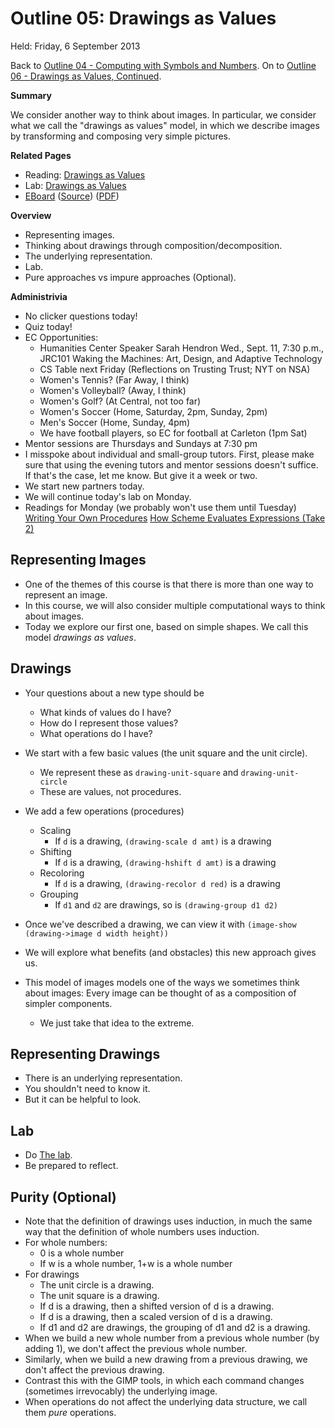 Outline 05: Drawings as Values
==============================

Held: Friday, 6 September 2013

Back to [Outline 04 - Computing with Symbols and Numbers](outline.04.html).
On to [Outline 06 - Drawings as Values, Continued](outline.06.html).

**Summary**

We consider another way to think about images.  In particular,
we consider what we call the "drawings as values" model,
in which we describe images by transforming and composing
very simple pictures.

**Related Pages**

* Reading: [Drawings as Values](../readings/drawings-reading.html)
* Lab: [Drawings as Values](../labs/drawings-values-lab.html)
* [EBoard](../eboards/05.html) 
  ([Source](../eboards/05.md))
  ([PDF](../eboards/05.pdf))

**Overview**

* Representing images.
* Thinking about drawings through composition/decomposition.
* The underlying representation.
* Lab.
* Pure approaches vs impure approaches (Optional).

**Administrivia**

* No clicker questions today!
* Quiz today!
* EC Opportunities:
    * Humanities Center Speaker Sarah Hendron
      Wed., Sept. 11, 7:30 p.m., JRC101
      Waking the Machines: Art, Design, and Adaptive Technology
    * CS Table next Friday (Reflections on Trusting Trust; NYT on NSA)
    * Women's Tennis?  (Far Away, I think)
    * Women's Volleyball? (Away, I think)
    * Women's Golf? (At Central, not too far)
    * Women's Soccer (Home, Saturday, 2pm, Sunday, 2pm)
    * Men's Soccer (Home, Sunday, 4pm)
    * We have football players, so EC for football at Carleton (1pm Sat)
* Mentor sessions are Thursdays and Sundays at 7:30 pm
* I misspoke about individual and small-group tutors.  First, please
  make sure that using the evening tutors and mentor sessions doesn't 
  suffice.  If that's the case, let me know.  But give it a week or two.
* We start new partners today.
* We will continue today's lab on Monday.
* Readings for Monday (we probably won't use them until Tuesday)
  [Writing Your Own Procedures](../readings/procedures-reading.html)
  [How Scheme Evaluates Expressions (Take 2)](../readings/scheme-eval-2.html)

Representing Images
-------------------

* One of the themes of this course is that there is more than one way 
  to represent an image.
* In this course, we will also consider multiple computational ways to
  think about images.
* Today we explore our first one, based on simple shapes.  We call this
  model _drawings as values_.

Drawings
--------

* Your questions about a new type should be
    * What kinds of values do I have?
    * How do I represent those values?
    * What operations do I have?

* We start with a few basic values (the unit square and the unit circle).
    * We represent these as `drawing-unit-square` and
      `drawing-unit-circle`
    * These are values, not procedures.
* We add a few operations (procedures)
    * Scaling
        * If `d` is a drawing, `(drawing-scale d amt)` is a drawing
    * Shifting
        * If `d` is a drawing, `(drawing-hshift d amt)` is a drawing
    * Recoloring
        * If `d` is a drawing, `(drawing-recolor d red)` is a drawing
    * Grouping
        * If `d1` and `d2` are drawings, so is `(drawing-group d1 d2)`
* Once we've described a drawing, we can view it with
  `(image-show (drawing->image d width height))`
* We will explore what benefits (and obstacles) this new approach gives us.
* This model of images models one of the ways we sometimes think about
  images: Every image can be thought of as a composition of simpler 
  components.
    * We just take that idea to the extreme.

Representing Drawings
---------------------

* There is an underlying representation.
* You shouldn't need to know it.
* But it can be helpful to look.

Lab
---

* Do [The lab](../Labs/drawings-lab.html).
* Be prepared to reflect.

Purity (Optional)
-----------------

* Note that the definition of drawings uses induction, in much the same
  way that the definition of whole numbers uses induction.
* For whole numbers:
    * 0 is a whole number
    * If w is a whole number, 1+w is a whole number
* For drawings
    * The unit circle is a drawing.
    * The unit square is a drawing.
    * If d is a drawing, then a shifted version of d is a drawing.
    * If d is a drawing, then a scaled version of d is a drawing.
    * If d1 and d2 are drawings, the grouping of d1 and d2 is a drawing.
* When we build a new whole number from a previous whole number (by adding 1),
  we don't affect the previous whole number.
* Similarly, when we build a new drawing from a previous drawing, we don't
  affect the previous drawing.
* Contrast this with the GIMP tools, in which each command changes (sometimes
  irrevocably) the underlying image.
* When operations do not affect the underlying data structure, we call them
  *pure* operations.


